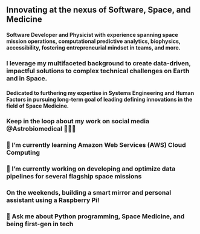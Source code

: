 ## Innovating at the nexus of Software, Space, and Medicine

#### Software Developer and Physicist with experience spanning space mission operations, computational predictive analytics, biophysics, accessibility, fostering entrepreneurial mindset in teams, and more.

### **I leverage my multifaceted background to create data-driven, impactful solutions to complex technical challenges on Earth and in Space.**

#### Dedicated to furthering my expertise in **Systems Engineering** and **Human** Factors in pursuing long-term goal of leading defining innovations in the field of Space Medicine.

### Keep in the loop about my work on social media **@Astrobiomedical** 👩🏻‍💻

### 🌱 I’m currently learning Amazon Web Services (AWS) Cloud Computing
### 🔭 I’m currently working on developing and optimize data pipelines for several flagship space missions
###    On the weekends, building a smart mirror and personal assistant using a Raspberry Pi!
### 💬 Ask me about Python programming, Space Medicine, and being first-gen in tech

<!--
**Astrobiomedical/astrobiomedical** is a ✨ _special_ ✨ repository because its `README.md` (this file) appears on your GitHub profile.

Here are some ideas to get you started:

- 🔭 I’m currently working on ...
- 🌱 I’m currently learning ...
- 👯 I’m looking to collaborate on ...
- 🤔 I’m looking for help with ...
- 💬 Ask me about ...
- 📫 How to reach me: ...
- 😄 Pronouns: ...
- ⚡ Fun fact: ...
-->
